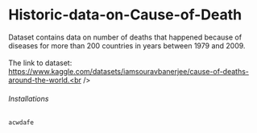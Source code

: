 # Historic-data-on-Cause-of-Death  <br />
Dataset contains data on number of deaths that happened because of diseases for more than 200 countries in years between 1979 and 2009.<br />
<br />
The link to dataset: https://www.kaggle.com/datasets/iamsouravbanerjee/cause-of-deaths-around-the-world.<br />

###### Installations
```acwdafe ```
